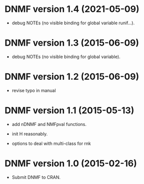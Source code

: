 # DNMF version 1.4 (2021-05-09)

* debug NOTEs (no visible binding for global variable runif...).

# DNMF version 1.3 (2015-06-09)

* debug NOTEs (no visible binding for global variable).

# DNMF version 1.2 (2015-06-09)

* revise typo in manual

# DNMF version 1.1 (2015-05-13)

* add nDNMF and NMFpval functions.

* init H reasonably.

* options to deal with multi-class for rnk

# DNMF version 1.0 (2015-02-16)

* Submit DNMF to CRAN.
